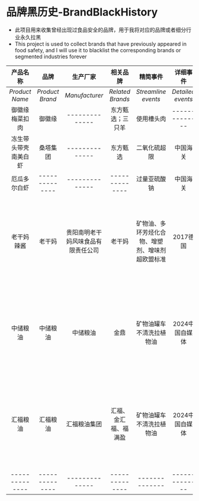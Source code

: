 # 品牌黑历史-BrandBlackHistory
- 此项目用来收集曾经出现过食品安全的品牌，用于我将对应的品牌或者细分行业永久拉黑
- This project is used to collect brands that have previously appeared in food safety, and I will use it to blacklist the corresponding brands or segmented industries forever

| 产品名称 | 品牌 | 生产厂家| 相关品牌 | 精简事件 | 详细事件 | 我的决策 | 
| :--------------: | :--------------: | :--------------: | :--------------: | :--------------: | :--------------: | :--------------: |
| *Product Name* | *Product Brand* | *Manufacturer* | *Related Brands* | *Streamline events* | *Detailed events* | *My decision* |
| 御徽缘梅菜扣肉 | 御徽缘 | -------------- | 东方甄选；三只羊 | 使用槽头肉 | -------------- | -------------- |
| 冻生带头带壳南美白虾 | 桑塔集团 | -------------- | 东方甄选 | 二氧化硫超限 | 中国海关 | -------------- |
| 厄瓜多尔白虾 | -------------- | -------------- | -------------- | 过量亚硫酸钠 | 中国海关 | -------------- |
| 老干妈辣酱 | 老干妈 | 贵阳南明老干妈风味食品有限责任公司 | 老干妈 |矿物油、多环芳烃化合物、增塑剂、增味剂超欧盟标准 | 2017德国 |鉴于多年符合中国国家标准，暂停食用所有中国产油辣子类产品|
| 中储粮油 | 中储粮油 | 中储粮油 | 金鼎 |矿物油罐车不清洗拉植物油| 2024中国自媒体 |鉴于多年符合中国国家标准，暂停食用所有中国产植物油类产品|
| 汇福粮油 | 汇福粮油 | 汇福粮油集团 | 汇福、金汇福、福满盈 |矿物油罐车不清洗拉植物油| 2024中国自媒体 |鉴于多年符合中国国家标准，暂停食用所有中国产植物油类产品|
| -------------- | -------------- | -------------- | -------------- | -------------- | -------------- | -------------- | 
